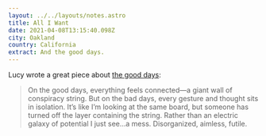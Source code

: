 ```yaml
---
layout: ../../layouts/notes.astro
title: All I Want
date: 2021-04-08T13:15:40.098Z
city: Oakland
country: California
extract: And the good days.
---
```


Lucy wrote a great piece about [the good days](https://lucybellwood.com/all-i-want/):

> On the good days, everything feels connected—a giant wall of conspiracy string. But on the bad days, every gesture and thought sits in isolation. It’s like I’m looking at the same board, but someone has turned off the layer containing the string. Rather than an electric galaxy of potential I just see…a mess. Disorganized, aimless, futile.
